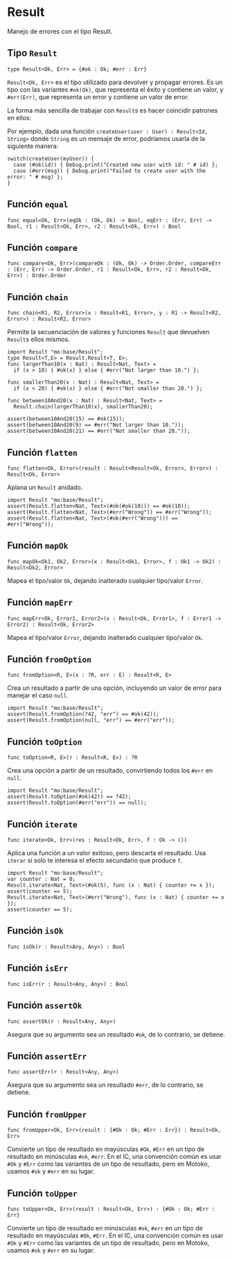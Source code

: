 # Result

Manejo de errores con el tipo Result.

## Tipo `Result`

```motoko no-repl
type Result<Ok, Err> = {#ok : Ok; #err : Err}
```

`Result<Ok, Err>` es el tipo utilizado para devolver y propagar errores. Es un
tipo con las variantes `#ok(Ok)`, que representa el éxito y contiene un valor, y
`#err(Err)`, que representa un error y contiene un valor de error.

La forma más sencilla de trabajar con `Result`s es hacer coincidir patrones en
ellos:

Por ejemplo, dada una función `createUser(user : User) : Result<Id, String>`
donde `String` es un mensaje de error, podríamos usarla de la siguiente manera:

```motoko no-repl
switch(createUser(myUser)) {
  case (#ok(id)) { Debug.print("Created new user with id: " # id) };
  case (#err(msg)) { Debug.print("Failed to create user with the error: " # msg) };
}
```

## Función `equal`

```motoko no-repl
func equal<Ok, Err>(eqOk : (Ok, Ok) -> Bool, eqErr : (Err, Err) -> Bool, r1 : Result<Ok, Err>, r2 : Result<Ok, Err>) : Bool
```

## Función `compare`

```motoko no-repl
func compare<Ok, Err>(compareOk : (Ok, Ok) -> Order.Order, compareErr : (Err, Err) -> Order.Order, r1 : Result<Ok, Err>, r2 : Result<Ok, Err>) : Order.Order
```

## Función `chain`

```motoko no-repl
func chain<R1, R2, Error>(x : Result<R1, Error>, y : R1 -> Result<R2, Error>) : Result<R2, Error>
```

Permite la secuenciación de valores y funciones `Result` que devuelven `Result`s
ellos mismos.

```motoko
import Result "mo:base/Result";
type Result<T,E> = Result.Result<T, E>;
func largerThan10(x : Nat) : Result<Nat, Text> =
  if (x > 10) { #ok(x) } else { #err("Not larger than 10.") };

func smallerThan20(x : Nat) : Result<Nat, Text> =
  if (x < 20) { #ok(x) } else { #err("Not smaller than 20.") };

func between10And20(x : Nat) : Result<Nat, Text> =
  Result.chain(largerThan10(x), smallerThan20);

assert(between10And20(15) == #ok(15));
assert(between10And20(9) == #err("Not larger than 10."));
assert(between10And20(21) == #err("Not smaller than 20."));
```

## Función `flatten`

```motoko no-repl
func flatten<Ok, Error>(result : Result<Result<Ok, Error>, Error>) : Result<Ok, Error>
```

Aplana un `Result` anidado.

```motoko
import Result "mo:base/Result";
assert(Result.flatten<Nat, Text>(#ok(#ok(10))) == #ok(10));
assert(Result.flatten<Nat, Text>(#err("Wrong")) == #err("Wrong"));
assert(Result.flatten<Nat, Text>(#ok(#err("Wrong"))) == #err("Wrong"));
```

## Función `mapOk`

```motoko no-repl
func mapOk<Ok1, Ok2, Error>(x : Result<Ok1, Error>, f : Ok1 -> Ok2) : Result<Ok2, Error>
```

Mapea el tipo/valor `Ok`, dejando inalterado cualquier tipo/valor `Error`.

## Función `mapErr`

```motoko no-repl
func mapErr<Ok, Error1, Error2>(x : Result<Ok, Error1>, f : Error1 -> Error2) : Result<Ok, Error2>
```

Mapea el tipo/valor `Error`, dejando inalterado cualquier tipo/valor `Ok`.

## Función `fromOption`

```motoko no-repl
func fromOption<R, E>(x : ?R, err : E) : Result<R, E>
```

Crea un resultado a partir de una opción, incluyendo un valor de error para
manejar el caso `null`.

```motoko
import Result "mo:base/Result";
assert(Result.fromOption(?42, "err") == #ok(42));
assert(Result.fromOption(null, "err") == #err("err"));
```

## Función `toOption`

```motoko no-repl
func toOption<R, E>(r : Result<R, E>) : ?R
```

Crea una opción a partir de un resultado, convirtiendo todos los `#err` en
`null`.

```motoko
import Result "mo:base/Result";
assert(Result.toOption(#ok(42)) == ?42);
assert(Result.toOption(#err("err")) == null);
```

## Función `iterate`

```motoko no-repl
func iterate<Ok, Err>(res : Result<Ok, Err>, f : Ok -> ())
```

Aplica una función a un valor exitoso, pero descarta el resultado. Usa `iterar`
si solo te interesa el efecto secundario que produce `f`.

```motoko
import Result "mo:base/Result";
var counter : Nat = 0;
Result.iterate<Nat, Text>(#ok(5), func (x : Nat) { counter += x });
assert(counter == 5);
Result.iterate<Nat, Text>(#err("Wrong"), func (x : Nat) { counter += x });
assert(counter == 5);
```

## Función `isOk`

```motoko no-repl
func isOk(r : Result<Any, Any>) : Bool
```

## Función `isErr`

```motoko no-repl
func isErr(r : Result<Any, Any>) : Bool
```

## Función `assertOk`

```motoko no-repl
func assertOk(r : Result<Any, Any>)
```

Asegura que su argumento sea un resultado `#ok`, de lo contrario, se detiene.

## Función `assertErr`

```motoko no-repl
func assertErr(r : Result<Any, Any>)
```

Asegura que su argumento sea un resultado `#err`, de lo contrario, se detiene.

## Función `fromUpper`

```motoko no-repl
func fromUpper<Ok, Err>(result : {#Ok : Ok; #Err : Err}) : Result<Ok, Err>
```

Convierte un tipo de resultado en mayúsculas `#Ok`, `#Err` en un tipo de
resultado en minúsculas `#ok`, `#err`. En el IC, una convención común es usar
`#Ok` y `#Err` como las variantes de un tipo de resultado, pero en Motoko,
usamos `#ok` y `#err` en su lugar.

## Función `toUpper`

```motoko no-repl
func toUpper<Ok, Err>(result : Result<Ok, Err>) : {#Ok : Ok; #Err : Err}
```

Convierte un tipo de resultado en minúsculas `#ok`, `#err` en un tipo de
resultado en mayúsculas `#Ok`, `#Err`. En el IC, una convención común es usar
`#Ok` y `#Err` como las variantes de un tipo de resultado, pero en Motoko,
usamos `#ok` y `#err` en su lugar.

